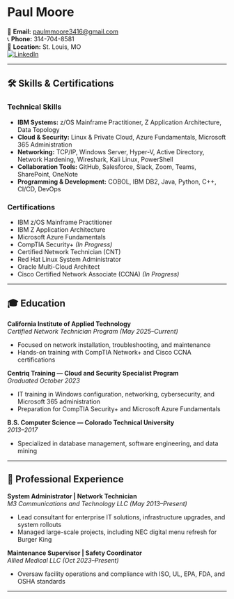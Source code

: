 # Paul Moore

📧 **Email:** [paulmmoore3416@gmail.com](mailto:paulmmoore3416@gmail.com)  
📞 **Phone:** 314-704-8581  
📍 **Location:** St. Louis, MO  
[![LinkedIn](https://img.shields.io/badge/LinkedIn-Profile-blue?logo=linkedin)](https://www.linkedin.com/in/paulmoore3416)

---

## 🛠️ Skills & Certifications

### Technical Skills
- **IBM Systems:** z/OS Mainframe Practitioner, Z Application Architecture, Data Topology
- **Cloud & Security:** Linux & Private Cloud, Azure Fundamentals, Microsoft 365 Administration
- **Networking:** TCP/IP, Windows Server, Hyper-V, Active Directory, Network Hardening, Wireshark, Kali Linux, PowerShell
- **Collaboration Tools:** GitHub, Salesforce, Slack, Zoom, Teams, SharePoint, OneNote
- **Programming & Development:** COBOL, IBM DB2, Java, Python, C++, CI/CD, DevOps

### Certifications
- IBM z/OS Mainframe Practitioner
- IBM Z Application Architecture
- Microsoft Azure Fundamentals
- CompTIA Security+ *(In Progress)*
- Certified Network Technician (CNT)
- Red Hat Linux System Administrator
- Oracle Multi-Cloud Architect
- Cisco Certified Network Associate (CCNA) *(In Progress)*

---

## 🎓 Education

**California Institute of Applied Technology**  
*Certified Network Technician Program (May 2025–Current)*  
- Focused on network installation, troubleshooting, and maintenance  
- Hands-on training with CompTIA Network+ and Cisco CCNA certifications

**Centriq Training — Cloud and Security Specialist Program**  
*Graduated October 2023*  
- IT training in Windows configuration, networking, cybersecurity, and Microsoft 365 administration  
- Preparation for CompTIA Security+ and Microsoft Azure Fundamentals

**B.S. Computer Science — Colorado Technical University**  
*2013–2017*  
- Specialized in database management, software engineering, and data mining

---

## 💼 Professional Experience

**System Administrator | Network Technician**  
*M3 Communications and Technology LLC (May 2013–Present)*  
- Lead consultant for enterprise IT solutions, infrastructure upgrades, and system rollouts  
- Managed large-scale projects, including NEC digital menu refresh for Burger King

**Maintenance Supervisor | Safety Coordinator**  
*Allied Medical LLC (Oct 2023–Present)*  
- Oversaw facility operations and compliance with ISO, UL, EPA, FDA, and OSHA standards

---
